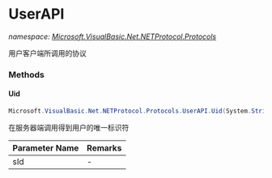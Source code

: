 ﻿# UserAPI
_namespace: [Microsoft.VisualBasic.Net.NETProtocol.Protocols](./index.md)_

用户客户端所调用的协议



### Methods

#### Uid
```csharp
Microsoft.VisualBasic.Net.NETProtocol.Protocols.UserAPI.Uid(System.String)
```
在服务器端调用得到用户的唯一标识符

|Parameter Name|Remarks|
|--------------|-------|
|sId|-|



